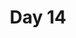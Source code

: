 ---
title: "Day 14"
description: "Lorem ipsum dolor sit amet"
pubDate: "Dec 14 2024"
heroImage: "/blog-placeholder-2.jpg"
---
